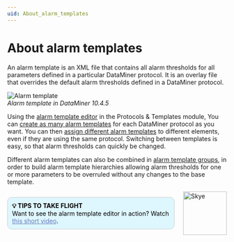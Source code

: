 ```yaml
---
uid: About_alarm_templates
---
```


# About alarm templates

An alarm template is an XML file that contains all alarm thresholds for all parameters defined in a particular DataMiner protocol. It is an overlay file that overrides the default alarm thresholds defined in a DataMiner protocol.

![Alarm template](~/user-guide/images/Alarm_Template.png)<br>*Alarm template in DataMiner 10.4.5*

Using the [alarm template editor](xref:About_the_alarm_template_editor) in the Protocols & Templates module, You can [create as many alarm templates](xref:Creating_an_alarm_template) for each DataMiner protocol as you want. You can then [assign different alarm templates](xref:Assigning_an_alarm_template) to different elements, even if they are using the same protocol. Switching between templates is easy, so that alarm thresholds can quickly be changed.

Different alarm templates can also be combined in [alarm template groups](xref:Alarm_template_groups), in order to build alarm template hierarchies allowing alarm thresholds for one or more parameters to be overruled without any changes to the base template.

<div style="display: flex; align-items: center; justify-content: space-between; margin: 0 auto; max-width: 100%;">
  <div style="border: 1px solid #ccc; border-radius: 10px; padding: 10px; flex-grow: 1; background-color: #DEF7FF; margin-right: 20px; color: #000000;">
    <b>💡 TIPS TO TAKE FLIGHT</b><br>
    Want to see the alarm template editor in action? Watch <a href="xref:Creating_an_alarm_template" style="color: #657AB7;">this short video</a>.
  </div>
  <img src="~/images/Skye.svg" alt="Skye" style="width: 100px; flex-shrink: 0;">
</div>

